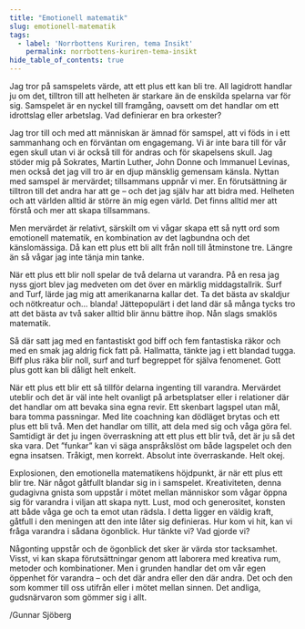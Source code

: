 ```yaml
---
title: "Emotionell matematik"
slug: emotionell-matematik
tags:
  - label: 'Norrbottens Kuriren, tema Insikt'
    permalink: norrbottens-kuriren-tema-insikt
hide_table_of_contents: true
---
```

Jag tror på samspelets värde, att ett plus ett kan bli tre. All lagidrott handlar ju om det, tilltron till att helheten är starkare än de enskilda spelarna var för sig. Samspelet är en nyckel till framgång, oavsett om det handlar om ett idrottslag eller arbetslag. Vad definierar en bra orkester?

<!--truncate-->

Jag tror till och med att människan är ämnad för samspel, att vi föds in i ett sammanhang och en förväntan om engagemang. Vi är inte bara till för vår egen skull utan vi är också till för andras och för skapelsens skull. Jag stöder mig på Sokrates, Martin Luther, John Donne och Immanuel Levinas, men också det jag vill tro är en djup mänsklig gemensam känsla. Nyttan med samspel är mervärdet; tillsammans uppnår vi mer. En förutsättning är tilltron till det andra har att ge – och det jag själv har att bidra med. Helheten och att världen alltid är större än mig egen värld. Det finns alltid mer att förstå och mer att skapa tillsammans.

Men mervärdet är relativt, särskilt om vi vågar skapa ett så nytt ord som emotionell matematik, en kombination av det lagbundna och det känslomässiga. Då kan ett plus ett bli allt från noll till åtminstone tre. Längre än så vågar jag inte tänja min tanke.

När ett plus ett blir noll spelar de två delarna ut varandra. På en resa jag nyss gjort blev jag medveten om det över en märklig middagstallrik. Surf and Turf, lärde jag mig att amerikanarna kallar det. Ta det bästa av skaldjur och nötkreatur och… blanda! Jättepopulärt i det land där så många tycks tro att det bästa av två saker alltid blir ännu bättre ihop. Nån slags smaklös matematik.

Så där satt jag med en fantastiskt god biff och fem fantastiska räkor och med en smak jag aldrig fick fatt på. Hallmatta, tänkte jag i ett blandad tugga. Biff plus räka blir noll, surf and turf begreppet för själva fenomenet. Gott plus gott kan bli dåligt helt enkelt.

När ett plus ett blir ett så tillför delarna ingenting till varandra. Mervärdet uteblir och det är väl inte helt ovanligt på arbetsplatser eller i relationer där det handlar om att bevaka sina egna revir. Ett skenbart lagspel utan mål, bara tomma passningar. Med lite coachning kan dödläget brytas och ett plus ett bli två. Men det handlar om tillit, att dela med sig och våga göra fel. Samtidigt är det ju ingen överraskning att ett plus ett blir två, det är ju så det ska vara. Det ”funkar” kan vi säga anspråkslöst om både lagspelet och den egna insatsen. Tråkigt, men korrekt. Absolut inte överraskande. Helt okej.

Explosionen, den emotionella matematikens höjdpunkt, är när ett plus ett blir tre. När något gåtfullt blandar sig in i samspelet. Kreativiteten, denna gudagivna gnista som uppstår i mötet mellan människor som vågar öppna sig för varandra i viljan att skapa nytt. Lust, mod och generositet, konsten att både våga ge och ta emot utan rädsla. I detta ligger en väldig kraft, gåtfull i den meningen att den inte låter sig definieras. Hur kom vi hit, kan vi fråga varandra i sådana ögonblick. Hur tänkte vi? Vad gjorde vi?

Någonting uppstår och de ögonblick det sker är värda stor tacksamhet. Visst, vi kan skapa förutsättningar genom att laborera med kreativa rum, metoder och kombinationer. Men i grunden handlar det om vår egen öppenhet för varandra – och det där andra eller den där andra. Det och den som kommer till oss utifrån eller i mötet mellan sinnen. Det andliga, gudsnärvaron som gömmer sig i allt. 

/Gunnar Sjöberg
